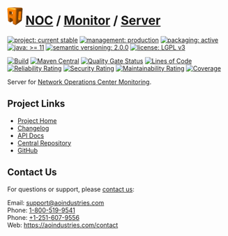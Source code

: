 # [<img src="ao-logo.png" alt="AO Logo" width="35" height="40">](https://github.com/ao-apps) [NOC](https://github.com/ao-apps/noc) / [Monitor](https://github.com/ao-apps/noc-monitor) / [Server](https://github.com/ao-apps/noc-monitor-server)

[![project: current stable](https://aoindustries.com/ao-badges/project-current-stable.svg)](https://aoindustries.com/life-cycle#project-current-stable)
[![management: production](https://aoindustries.com/ao-badges/management-production.svg)](https://aoindustries.com/life-cycle#management-production)
[![packaging: active](https://aoindustries.com/ao-badges/packaging-active.svg)](https://aoindustries.com/life-cycle#packaging-active)  
[![java: &gt;= 11](https://aoindustries.com/ao-badges/java-11.svg)](https://docs.oracle.com/en/java/javase/11/)
[![semantic versioning: 2.0.0](https://aoindustries.com/ao-badges/semver-2.0.0.svg)](https://semver.org/spec/v2.0.0.html)
[![license: LGPL v3](https://aoindustries.com/ao-badges/license-lgpl-3.0.svg)](https://www.gnu.org/licenses/lgpl-3.0)

[![Build](https://github.com/ao-apps/noc-monitor-server/workflows/Build/badge.svg?branch=master)](https://github.com/ao-apps/noc-monitor-server/actions?query=workflow%3ABuild)
[![Maven Central](https://maven-badges.herokuapp.com/maven-central/com.aoindustries/noc-monitor-server/badge.svg)](https://maven-badges.herokuapp.com/maven-central/com.aoindustries/noc-monitor-server)
[![Quality Gate Status](https://sonarcloud.io/api/project_badges/measure?branch=master&project=com.aoapps.platform%3Anoc-monitor-server&metric=alert_status)](https://sonarcloud.io/dashboard?branch=master&id=com.aoapps.platform%3Anoc-monitor-server)
[![Lines of Code](https://sonarcloud.io/api/project_badges/measure?branch=master&project=com.aoapps.platform%3Anoc-monitor-server&metric=ncloc)](https://sonarcloud.io/component_measures?branch=master&id=com.aoapps.platform%3Anoc-monitor-server&metric=ncloc)  
[![Reliability Rating](https://sonarcloud.io/api/project_badges/measure?branch=master&project=com.aoapps.platform%3Anoc-monitor-server&metric=reliability_rating)](https://sonarcloud.io/component_measures?branch=master&id=com.aoapps.platform%3Anoc-monitor-server&metric=Reliability)
[![Security Rating](https://sonarcloud.io/api/project_badges/measure?branch=master&project=com.aoapps.platform%3Anoc-monitor-server&metric=security_rating)](https://sonarcloud.io/component_measures?branch=master&id=com.aoapps.platform%3Anoc-monitor-server&metric=Security)
[![Maintainability Rating](https://sonarcloud.io/api/project_badges/measure?branch=master&project=com.aoapps.platform%3Anoc-monitor-server&metric=sqale_rating)](https://sonarcloud.io/component_measures?branch=master&id=com.aoapps.platform%3Anoc-monitor-server&metric=Maintainability)
[![Coverage](https://sonarcloud.io/api/project_badges/measure?branch=master&project=com.aoapps.platform%3Anoc-monitor-server&metric=coverage)](https://sonarcloud.io/component_measures?branch=master&id=com.aoapps.platform%3Anoc-monitor-server&metric=Coverage)

Server for [Network Operations Center Monitoring](https://github.com/ao-apps/noc-monitor).

## Project Links
* [Project Home](https://aoindustries.com/noc/monitor/server/)
* [Changelog](https://aoindustries.com/noc/monitor/server/changelog)
* [API Docs](https://aoindustries.com/noc/monitor/server/apidocs/)
* [Central Repository](https://central.sonatype.com/artifact/com.aoindustries/noc-monitor-server)
* [GitHub](https://github.com/ao-apps/noc-monitor-server)

## Contact Us
For questions or support, please [contact us](https://aoindustries.com/contact):

Email: [support@aoindustries.com](mailto:support@aoindustries.com)  
Phone: [1-800-519-9541](tel:1-800-519-9541)  
Phone: [+1-251-607-9556](tel:+1-251-607-9556)  
Web: https://aoindustries.com/contact
